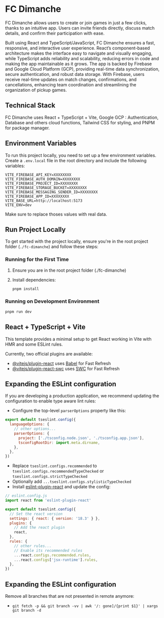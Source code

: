 # FC Dimanche 
FC Dimanche allows users to create or join games in just a few clicks, thanks to an intuitive app. Users can invite friends directly, discuss match details, and confirm their participation with ease.

Built using React and TypeScript/JavaScript, FC Dimanche ensures a fast, responsive, and interactive user experience. React’s component-based architecture makes the interface easy to navigate and visually engaging, while TypeScript adds reliability and scalability, reducing errors in code and making the app maintainable as it grows. The app is backed by Firebase and Google Cloud Platform (GCP), providing real-time data synchronization, secure authentication, and robust data storage. With Firebase, users receive real-time updates on match changes, confirmations, and cancellations, enhancing team coordination and streamlining the organization of pickup games.
## Technical Stack 
FC Dimanche uses React + TypeScript + Vite, Google GCP : Authentication, Database and others cloud functions, Tailwind CSS for styling, and PNPM for package manager.
## Environment Variables

To run this project locally, you need to set up a few environment variables. Create a `.env.local` file in the root directory and include the following variables:

```plaintext
VITE_FIREBASE_API_KEY=XXXXXXXX
VITE_FIREBASE_AUTH_DOMAIN=XXXXXXXX
VITE_FIREBASE_PROJECT_ID=XXXXXXXX
VITE_FIREBASE_STORAGE_BUCKET=XXXXXXXX
VITE_FIREBASE_MESSAGING_SENDER_ID=XXXXXXXX
VITE_FIREBASE_APP_ID=XXXXXXXX
VITE_BASE_URL=http://localhost:5173
VITE_ENV=dev
```
Make sure to replace thoses values with real data.

## Run Project Locally

To get started with the project locally, ensure you're in the root project folder (`./fc-dimanche`) and follow these steps:

### Running for the First Time

1. Ensure you are in the root project folder (./fc-dimanche)

2. Install dependencies:
   ```bash
   pnpm install
   ```
### Running on Development Environment
  ```bash 
  pnpm run dev
  ```
## React + TypeScript + Vite

This template provides a minimal setup to get React working in Vite with HMR and some ESLint rules.

Currently, two official plugins are available:

- [@vitejs/plugin-react](https://github.com/vitejs/vite-plugin-react/blob/main/packages/plugin-react/README.md) uses [Babel](https://babeljs.io/) for Fast Refresh
- [@vitejs/plugin-react-swc](https://github.com/vitejs/vite-plugin-react-swc) uses [SWC](https://swc.rs/) for Fast Refresh

## Expanding the ESLint configuration

If you are developing a production application, we recommend updating the configuration to enable type aware lint rules:

- Configure the top-level `parserOptions` property like this:

```js
export default tseslint.config({
  languageOptions: {
    // other options...
    parserOptions: {
      project: ['./tsconfig.node.json', './tsconfig.app.json'],
      tsconfigRootDir: import.meta.dirname,
    },
  },
})
```

- Replace `tseslint.configs.recommended` to `tseslint.configs.recommendedTypeChecked` or `tseslint.configs.strictTypeChecked`
- Optionally add `...tseslint.configs.stylisticTypeChecked`
- Install [eslint-plugin-react](https://github.com/jsx-eslint/eslint-plugin-react) and update the config:

```js
// eslint.config.js
import react from 'eslint-plugin-react'

export default tseslint.config({
  // Set the react version
  settings: { react: { version: '18.3' } },
  plugins: {
    // Add the react plugin
    react,
  },
  rules: {
    // other rules...
    // Enable its recommended rules
    ...react.configs.recommended.rules,
    ...react.configs['jsx-runtime'].rules,
  },
})
```
## Expanding the ESLint configuration

Remove all branches that are not presented in remote anymore: 

- `git fetch -p && git branch -vv | awk '/: gone]/{print $1}' | xargs git branch -d`